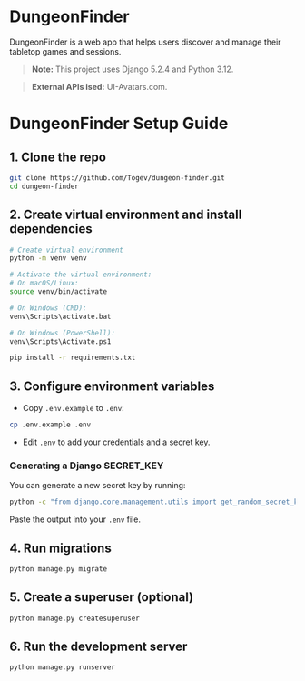# DungeonFinder

DungeonFinder is a web app that helps users discover and manage their tabletop games and sessions.

> **Note:** This project uses Django 5.2.4 and Python 3.12.

> **External APIs ised:** UI-Avatars.com.

# DungeonFinder Setup Guide

## 1. Clone the repo

```bash
git clone https://github.com/Togev/dungeon-finder.git
cd dungeon-finder
```

## 2. Create virtual environment and install dependencies

```bash
# Create virtual environment
python -m venv venv

# Activate the virtual environment:
# On macOS/Linux:
source venv/bin/activate

# On Windows (CMD):
venv\Scripts\activate.bat

# On Windows (PowerShell):
venv\Scripts\Activate.ps1

pip install -r requirements.txt
```

## 3. Configure environment variables

- Copy `.env.example` to `.env`:

```bash
cp .env.example .env
```

- Edit `.env` to add your credentials and a secret key.

### Generating a Django SECRET_KEY

You can generate a new secret key by running:

```bash
python -c "from django.core.management.utils import get_random_secret_key; print(get_random_secret_key())"
```

Paste the output into your `.env` file.

## 4. Run migrations

```bash
python manage.py migrate
```

## 5. Create a superuser (optional)

```bash
python manage.py createsuperuser
```

## 6. Run the development server

```bash
python manage.py runserver
```